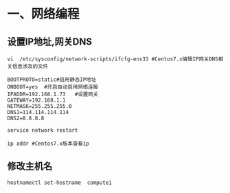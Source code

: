 # 一、网络编程

## 设置IP地址,网关DNS

```shell
vi  /etc/sysconfig/network-scripts/ifcfg-ens33 #Centos7.x编辑IP网关DNS相关信息涉及的文件

BOOTPROTO=static#启用静态IP地址
ONBOOT=yes  #开启自动启用网络连接
IPADDR=192.168.1.73   #设置网关
GATEWAY=192.168.1.1
NETMASK=255.255.255.0
DNS1=114.114.114.114
DNS2=8.8.8.8

service network restart

ip addr #Centos7.x版本查看ip
```



## 修改主机名

```shell
hostnamectl set-hostname  compute1
```

